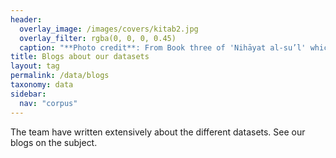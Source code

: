 ```yaml
---
header:
  overlay_image: /images/covers/kitab2.jpg
  overlay_filter: rgba(0, 0, 0, 0.45)
  caption: "**Photo credit**: From Book three of 'Nihāyat al-su’l' which gives instructions on using lances. Dated 773/1371 (Add. MS. 18866, f. 113r)"
title: Blogs about our datasets
layout: tag
permalink: /data/blogs
taxonomy: data
sidebar:
  nav: "corpus"
---
```


The team have written extensively about the different datasets. See our blogs on the subject.